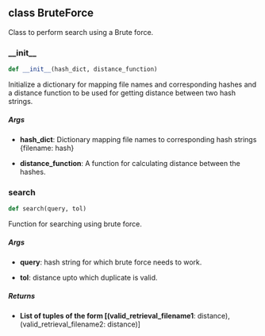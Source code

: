 ## class BruteForce
Class to perform search using a Brute force.


### \_\_init\_\_
```python
def __init__(hash_dict, distance_function)
```
Initialize a dictionary for mapping file names and corresponding hashes and a distance function to be used for getting distance between two hash strings.


##### Args
* **hash_dict**:  Dictionary mapping file names to corresponding hash strings {filename: hash}

* **distance_function**: A function for calculating distance between the hashes.


### search
```python
def search(query, tol)
```
Function for searching using brute force.


##### Args
* **query**: hash string for which brute force needs to work.

* **tol**: distance upto which duplicate is valid.

##### Returns
* **List of tuples of the form [(valid_retrieval_filename1**:  distance), (valid_retrieval_filename2: distance)]


